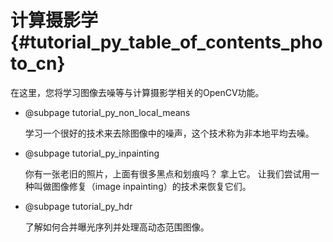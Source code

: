# 计算摄影学{#tutorial_py_table_of_contents_photo_cn}

在这里，您将学习图像去噪等与计算摄影学相关的OpenCV功能。

- @subpage tutorial_py_non_local_means

  学习一个很好的技术来去除图像中的噪声，这个技术称为非本地平均去噪。

- @subpage tutorial_py_inpainting

  你有一张老旧的照片，上面有很多黑点和划痕吗？ 拿上它。 让我们尝试用一种叫做图像修复（image inpainting）的技术来恢复它们。

- @subpage tutorial_py_hdr

  了解如何合并曝光序列并处理高动态范围图像。

